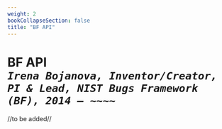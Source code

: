 ```yaml
---
weight: 2
bookCollapseSection: false
title: "BF API"
---
```

# BF API <br/>_`Irena Bojanova, Inventor/Creator, PI & Lead, NIST Bugs Framework (BF), 2014 – ~~~~`_

//to be added//

<!-- BF Version 1.0 comprizes the BF Data Type (_DAT), Input/Output check(_INP), and Memory Corruption/Dusclosure (_MEM) Class Types and the Failure (_FLR) Class Type.

To retrieve all current BF classes use:

[https://samate.nist.gov/services/BF/BFTaxonomy/api](https://samate.nist.gov/services/BF/BFTaxonomy/api)

To filter the BF taxonomy by BF taxon values --- i.e., ClassType, Class, Bug, Fault, Error, FinalError, Operation, Operand, Operation Attribute, Operand Attribute --- use them as parameters, e.g.,:
<!-- site -->

<!-- [https://samate.nist.gov/services/BF/BFTaxonomy/api?classType=_MEM](https://samate.nist.gov/services/BF/BFTaxonomy/api?ClassType=_MEM)

[https://samate.nist.gov/services/BF/BFTaxonomy/api?class=MUS&class=DVL](https://samate.nist.gov/services/BF/BFTaxonomy/api?Class=MUS&Class=DVL)

[https://samate.nist.gov/services/BF/BFTaxonomy/api?fault=NULL+Pointer](https://samate.nist.gov/services/BF/BFTaxonomy/api?Fault=NULL+Pointer)

[https://samate.nist.gov/services/BF/BFTaxonomy/api?Attribute=Sequential](https://samate.nist.gov/services/BF/BFTaxonomy/api?Attribute=Sequential)

[https://samate.nist.gov/services/BF/BFTaxonomy/api?classType=_FLR](https://samate.nist.gov/services/BF/BFTaxonomy/api?ClassType=_FLR)

</br>
CITATION 

_____________________________________________________________

Bojanova, I. Bugs Framework (BF) API, NIST. Accessed: <span id="currentDate"></span>. [Online]. Available: [https://usnistgov.github.io/BF/info/apis/bf-api](https://usnistgov.github.io/BF/info/apis/bf-api).
</br></br> -->






<!-- The BF _MEM ClassType can be accesses from here: [https://samate.nist.gov/BF/api/_MEM/](https://samate.nist.gov/BF/api/_mem/) -->
<!-- samate-internal.nist.gov/BF/api/cve/CVE-111 -->

<!-- [BF%20_MEM.xml] (https://data.nist.gov/od/ds/ark:/88434/mds2-3048/BF/XML/BF.xml)
[BF.xml.sha256] (https://data.nist.gov/od/ds/ark:/88434/mds2-3048/BF/XML/BF.xml.sha256)

[BF%20_MEM.json] (https://data.nist.gov/od/ds/ark:/88434/mds2-3048/BF/JSON/BF%20_MEM.json)
[BF%20_MEM.json.sha256] (https://data.nist.gov/od/ds/ark:/88434/mds2-3048/BF/JSON/BF%20_MEM.json.sha256)

[BF%20_MEM.pdf] (https://data.nist.gov/od/ds/ark:/88434/mds2-3048/BF/Graphs/BF%20_MEM.pdf)
[BF%20_MEM.pdf.sha256] (https://data.nist.gov/od/ds/ark:/88434/mds2-3048/BF/Graphs/BF%20_MEM.pdf.sha256)

[BF%20_MEM%20-%20CWE2BF%20by%20Operation%20.pdf] (https://data.nist.gov/od/ds/ark:/88434/mds2-3048/BF/CWE2BF/BF%20_MEM%20-%20CWE2BF%20by%20Operation%20.pdf)

[BF%20_MEM%20-%20CWE2BF%20by%20Operation%20.pdf.sha256] (https://data.nist.gov/od/ds/ark:/88434/mds2-3048/BF/CWE2BF/BF%20_MEM%20-%20CWE2BF%20by%20Operation%20.pdf.sha256) -->

<!-- Please register here to download the current versions of the under development BF Classes by Class Type. We ask you only for an email address to which to send you a unique download link and for the name of your organization to informa our management about the interest in BF.
<br/><br/>
<div style="text-align:center">{{< button href="xxx" >}}Register Here{{< /button >}}</div> -->

